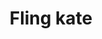---
pid: PT125
title: Fling kate
location_transcription: Penntreaty Park
zipcode: 
outside_phl: 
neighborhood: 
age: '5'
age_range: "<6"
instagram: 
image_file_name: PT_125.jpg
proposal_transcription: 
topic: Unknown
topic_summary: '0'
type: Other No Form
keywords_other: 
credit: James Winter
image_labels: 
twitter: 
facebook: 
permalink: "/monuments/pt125/"
layout: item-page
---